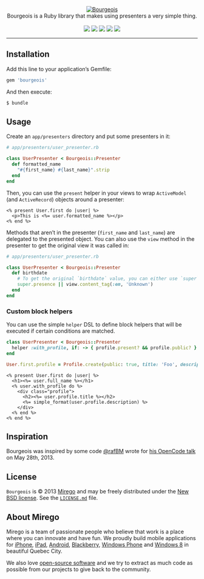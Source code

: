 <p align="center">
  <a href="https://github.com/mirego/bourgeois">
    <img src="http://i.imgur.com/Z8ja8Wz.png" alt="Bourgeois" />
  </a>
  <br />
  Bourgeois is a Ruby library that makes using presenters a very simple thing.
  <br /><br />
  <a href="https://rubygems.org/gems/bourgeois"><img src="https://badge.fury.io/rb/bourgeois.png" /></a>
  <a href="https://codeclimate.com/github/mirego/bourgeois"><img src="https://codeclimate.com/github/mirego/bourgeois.png" /></a>
  <a href='https://coveralls.io/r/mirego/bourgeois?branch=master'><img src='https://coveralls.io/repos/mirego/bourgeois/badge.png?branch=master' /></a>
  <a href='https://gemnasium.com/mirego/bourgeois'><img src="https://gemnasium.com/mirego/bourgeois.png" /></a>
  <a href="https://travis-ci.org/mirego/bourgeois"><img src="https://travis-ci.org/mirego/bourgeois.png?branch=master" /></a>
</p>

---

## Installation

Add this line to your application’s Gemfile:

```ruby
gem 'bourgeois'
```

And then execute:

```bash
$ bundle
```

## Usage

Create an `app/presenters` directory and put some presenters in it:

```ruby
# app/presenters/user_presenter.rb

class UserPresenter < Bourgeois::Presenter
  def formatted_name
    "#{first_name} #{last_name}".strip
  end
end
```

Then, you can use the `present` helper in your views to wrap `ActiveModel` (and `ActiveRecord`) objects around a presenter:

```erb
<% present User.first do |user| %>
  <p>This is <%= user.formatted_name %></p>
<% end %>
```

Methods that aren’t in the presenter (`first_name` and `last_name`) are delegated to the presented object. You can also use the `view` method in the presenter to get the original view it was called in:

```ruby
# app/presenters/user_presenter.rb

class UserPresenter < Bourgeois::Presenter
  def birthdate
    # To get the original `birthdate` value, you can either use `super` or `object.birthdate`
    super.presence || view.content_tag(:em, 'Unknown')
  end
end
```

### Custom block helpers

You can use the simple `helper` DSL to define block helpers that will be executed if certain
conditions are matched.

```ruby
class UserPresenter < Bourgeois::Presenter
  helper :with_profile, if: -> { profile.present? && profile.public? }
end

User.first.profile = Profile.create(public: true, title: 'Foo', description: 'Bar')
```

```erb
<% present User.first do |user| %>
  <h1><%= user.full_name %></h1>
  <% user.with_profile do %>
    <div class="profile">
      <h2><%= user.profile.title %></h2>
      <%= simple_format(user.profile.description) %>
    </div>
  <% end %>
<% end %>
```

## Inspiration

Bourgeois was inspired by some code [@rafBM](https://twitter.com/rafBM) wrote for [his OpenCode talk](https://github.com/rafBM/opencode12-rails) on May 28th, 2013.

## License

`Bourgeois` is © 2013 [Mirego](http://www.mirego.com) and may be freely distributed under the [New BSD license](http://opensource.org/licenses/BSD-3-Clause).  See the [`LICENSE.md`](https://github.com/mirego/bourgeois/blob/master/LICENSE.md) file.

## About Mirego

Mirego is a team of passionate people who believe that work is a place where you can innovate and have fun. We proudly build mobile applications for [iPhone](http://mirego.com/en/iphone-app-development/ "iPhone application development"), [iPad](http://mirego.com/en/ipad-app-development/ "iPad application development"), [Android](http://mirego.com/en/android-app-development/ "Android application development"), [Blackberry](http://mirego.com/en/blackberry-app-development/ "Blackberry application development"), [Windows Phone](http://mirego.com/en/windows-phone-app-development/ "Windows Phone application development") and [Windows 8](http://mirego.com/en/windows-8-app-development/ "Windows 8 application development") in beautiful Quebec City.

We also love [open-source software](http://open.mirego.com/) and we try to extract as much code as possible from our projects to give back to the community.
